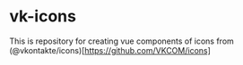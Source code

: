 # vk-icons

This is repository for creating vue components of icons from (@vkontakte/icons)[https://github.com/VKCOM/icons]